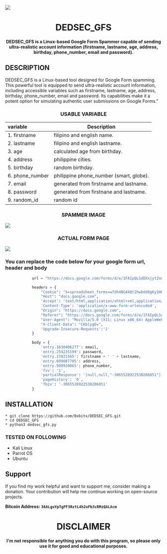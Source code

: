 

![](https://www.office1.com/hubfs/Office1%20Blog%20-%20Graphics%20and%20Images/Phishing%20Blog%201.png#keepProtocol)

<h1 align="center"> DEDSEC_GFS</h1>
<h4 align="center">DEDSEC_GFS is a Linux-based Google Form Spammer capable of sending ultra-realistic account information (firstname, lastname, age, address, birthday, phone_number, email and password).</h4>

## DESCRIPTION

DEDSEC_GFS is a Linux-based tool designed for Google Form spamming. This powerful tool is equipped to send ultra-realistic account information, including accessible variables such as firstname, lastname, age, address, birthday, phone_number, email and password. Its capabilities make it a potent option for simulating authentic user submissions on Google Forms."


<h3 align="center"> USABLE VARIABLE</h3>
<div align="center">
   
| variable | Description                |
| :-------- | ------------------------- |
| 1. firstname  |  filipino and english name. |
| 2. lastname  |   filipino and english lastname.|
| 3. age  | calculated age from birthday. |
| 4. address  | philippine cities. |
| 5. birthday | random birthday. |
| 6. phone_number  | philippine phone_number (smart, globe). |
| 7. email | generated from firstname and lastname. |
| 8. password  | generated from firstnane and lastname. |
| 9. random_id | random id |
   
</div>

<h3 align="center"> SPAMMER IMAGE</h3>

![](https://i.imgur.com/5sPcA6e.png)

<h3 align="center"> ACTUAL FORM PAGE</h3>

![](https://i.imgur.com/4yyODIh.png)


### You can replace the code below for your google form url, header and body
```python
            url = "https://docs.google.com/forms/d/e/1FAIpQLSdDXxjytZnmjwOEeMK8PjSJG-shr0UKNPg5nm7dknFi4wGDDg/formResponse"

            headers = {
                "Cookie": "S=spreadsheet_forms=wfdh4NG44Qt2hwbdd8gKy1HHOF2JPQg-T4IlJA9hMEA; COMPASS=spreadsheet_forms=CjIACWuJVzg5xsF0brWfqA0JdroOU1plgvuvL4bvFI6-Q3YX-v7V8o7ZusjHzUb6dfu8-hDQjumqBho0AAlriVezLLHdW7G10dfxpbZXAbZpnIqBnw0OH7Xk-mDbbWo89mJsB0MYxxLv3wS8jPGRoQ==; NID=511=N4043kekB5EkZRRpKKnGx3VpeA2i1-V47i8_3QABGrmdIDIp7Z9MebmM_PcAktcn4S7cjHHbNiuueB683ETlWTb0CAdVFGfARsi-Bvob0n0Ksa6MPCXNhJwEGauWpdXi3hEwHyXqhuPsdDk0KdMGeBC7AE3fNhgmNWe0aNMfFjg",
                "Host": "docs.google.com",
                'Accept': 'text/html,application/xhtml+xml,application/xml;q=0.9,image/webp,*/*;q=0.8',
                'Content-Type': 'application/x-www-form-urlencoded',
                "Origin": "https://docs.google.com",
                "Referer": "https://docs.google.com/forms/d/e/1FAIpQLSdDXxjytZnmjwOEeMK8PjSJG-shr0UKNPg5nm7dknFi4wGDDg/viewform?fbzx=-3065528922530206851",
                "User-Agent": "Mozilla/5.0 (X11; Linux x86_64) AppleWebKit/537.36 (KHTML, like Gecko) Chrome/119.0.0.0 Safari/537.36",
                "X-Client-Data": "CKblygE=",
                'Upgrade-Insecure-Requests':'1'
            }

            body = {
                'entry.1630406277': email,
                'entry.254235199': password,
                'entry.17821565': firstname + ' ' + lastname,
                'entry.699087705': address,
                'entry.509920065': phone_number,
                'fvv': '1',
                'partialResponse': '[null,null,"-3065528922530206851"]',
                'pageHistory': '0',
                'fbzx': '-3065528922530206851'
            }
```
## INSTALLATION 
    * git clone https://github.com/0xbitx/DEDSEC_GFS.git
    * cd DEDSEC_GFS
    * python3 dedsec_gfs.py

### TESTED ON FOLLOWING
* Kali Linux 
* Parrot OS 
* Ubuntu

  
## Support

If you find my work helpful and want to support me, consider making a donation. Your contribution will help me continue working on open-source projects.

**Bitcoin Address: `36ALguYpTgFF3RztL4h2uFb3cRMzQALAcm`**

<h1 align="center"> DISCLAIMER </h1>

<h4 align="center">I'm not responsible for anything you do with this program, so please only use it for good and educational purposes. </h4>
